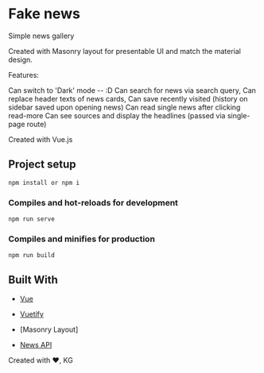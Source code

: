# Fake news

Simple news gallery

Created with Masonry layout for presentable UI and match the material design. 

Features:

Can switch to 'Dark' mode -- :D
Can search for news via search query,
Can replace header texts of news cards,
Can save recently visited (history on sidebar saved upon opening news)
Can read single news after clicking read-more
Can see sources and display the headlines (passed via single-page route)

Created with Vue.js

## Project setup
```
npm install or npm i
```

### Compiles and hot-reloads for development
```
npm run serve
```

### Compiles and minifies for production
```
npm run build
```

## Built With

* [Vue](https://vuejs.org/) 
* [Vuetify](https://vuetifyjs.com/en/) 
* [Masonry Layout]

* [News API](https://newsapi.org/) 

Created with ❤️,
KG
